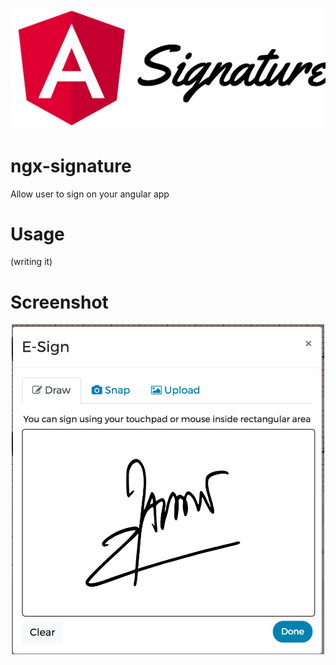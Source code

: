 <p align="center"><img src="https://raw.githubusercontent.com/hashtaagco/ngx-signature/master/raw/logo.png" alt="ngx-signature logo">
</p>


# ngx-signature
Allow user to sign on your angular app

# Usage

(writing it)



# Screenshot

<p align="center"><img width="500" src="https://raw.githubusercontent.com/hashtaagco/ngx-signature/master/raw/sign.png" alt="ngx-signature screenshot">
</p>
